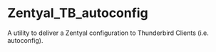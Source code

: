 # Zentyal_TB_autoconfig

A utility to deliver a Zentyal configuration to Thunderbird Clients (i.e. autoconfig).
